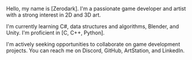 Hello, my name is [Zerodark]. I'm a passionate game developer and artist with a strong interest in 2D and 3D art.

I'm currently learning C#, data structures and algorithms, Blender, and Unity. I'm proficient in [C, C++, Python].

I'm actively seeking opportunities to collaborate on game development projects. You can reach me on Discord, GitHub, ArtStation, and LinkedIn.


<!---
Zero-offline/Zero-offline is a ✨ special ✨ repository because its `README.md` (this file) appears on your GitHub profile.
You can click the Preview link to take a look at your changes.
--->
